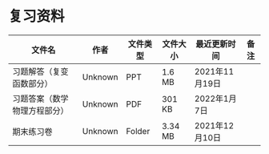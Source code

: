 # 复习资料

文件名|作者|文件类型|文件大小|最近更新时间|备注
---|---|---|---|---|---
习题解答（复变函数部分）|Unknown|PPT|1.6 MB|2021年11月19日
习题答案（数学物理方程部分）|Unknown|PDF|301 KB|2022年1月7日
期末练习卷|Unknown|Folder|3.34 MB|2021年12月10日